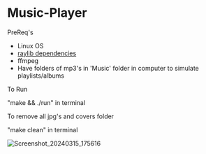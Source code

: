 # Music-Player

PreReq's
- Linux OS
- [raylib dependencies](https://github.com/raysan5/raylib/wiki/Working-on-GNU-Linux)
- ffmpeg 
- Have folders of mp3's in 'Music' folder in computer to simulate playlists/albums

To Run

"make && ./run" in terminal

To remove all jpg's and covers folder

"make clean" in terminal 

![Screenshot_20240315_175616](https://github.com/Bubbq/Music-Player/assets/122418017/c799c4ad-82da-4f27-9f0c-e3e9748d14d8)
